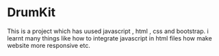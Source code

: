 # DrumKit

This is a project which has uused javascript , html , css and bootstrap. 
i learnt many things like how to integrate javascript in html files how make website more responsive etc.
